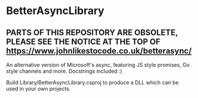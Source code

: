 # BetterAsyncLibrary
## PARTS OF THIS REPOSITORY ARE OBSOLETE, PLEASE SEE THE NOTICE AT THE TOP OF https://www.johnlikestocode.co.uk/betterasync/

An alternative version of Microsoft's async, featuring JS style promises, Go style channels and more.  Docstrings included :)

Build Library/BetterAsyncLibrary.csproj to produce a DLL which can be used in your own projects.
